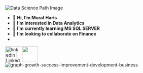 ![Data Science Path Image](https://user-images.githubusercontent.com/115734646/208485590-c1415bd1-d084-4c44-97c9-2283ee35772c.png)



- 👋 **Hi, I’m Murat Haris**
- 👀 **I’m interested in Data Analytics**
- 🌱 **I’m currently learning MS SQL SERVER**
- 💞️ **I’m looking to collaborate on Finance**
- 
[<img align="left" alt="linkedin | LinkedIn" width="50px" 
src="https://raw.githubusercontent.com/peterthehan/peterthehan/master/assets/linkedin.svg" />][linkedin]
[<img align="left" height="50" width="50" src="https://upload.wikimedia.org/wikipedia/commons/7/7e/Gmail_icon_%282020%29.svg" />][gmail]
<br />

[linkedin]:(https://www.linkedin.com/in/murat-bulga-a9b75018a/)
[gmail]: mailto:muratbulga@gmail.com



![graph-growth-success-improvement-development-business](https://user-images.githubusercontent.com/115734646/212395188-1aff2759-b488-464d-9c37-c8ec346a9497.jpg)
